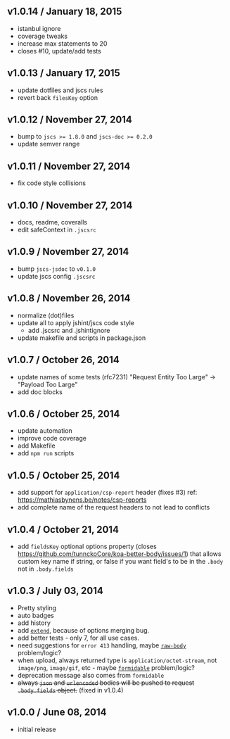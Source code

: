 ## v1.0.14 / January 18, 2015
- istanbul ignore
- coverage tweaks
- increase max statements to 20
- closes #10, update/add tests

## v1.0.13 / January 17, 2015
- update dotfiles and jscs rules
- revert back `filesKey` option

## v1.0.12 / November 27, 2014
- bump to `jscs >= 1.8.0` and `jscs-doc >= 0.2.0`
- update semver range

## v1.0.11 / November 27, 2014
- fix code style collisions

## v1.0.10 / November 27, 2014
- docs, readme, coveralls
- edit safeContext in `.jscsrc`

## v1.0.9 / November 27, 2014
- bump `jscs-jsdoc` to `v0.1.0`
- update jscs config `.jscsrc`

## v1.0.8 / November 26, 2014
- normalize (dot)files
- update all to apply jshint/jscs code style
  - add .jscsrc and .jshintignore
- update makefile and scripts in package.json

## v1.0.7 / October 26, 2014
- update names of some tests (rfc7231) "Request Entity Too Large" -> "Payload Too Large"
- add doc blocks

## v1.0.6 / October 25, 2014
- update automation
- improve code coverage
- add Makefile
- add `npm run` scripts

## v1.0.5 / October 25, 2014
- add support for `application/csp-report` header (fixes #3) ref: https://mathiasbynens.be/notes/csp-reports
- add complete name of the request headers to not lead to conflicts

## v1.0.4 / October 21, 2014
- add `fieldsKey` optional options property (closes https://github.com/tunnckoCore/koa-better-body/issues/1) that allows custom key name if string, or false if you want field's to be in the `.body` not in `.body.fields`

## v1.0.3 / July 03, 2014
- Pretty styling
- auto badges
- add history
- add [`extend`][extend-url], because of options merging bug.
- add better tests - only 7, for all use cases.
- need suggestions for `error 413` handling, maybe [`raw-body`][rawbody-url] problem/logic?
- when upload, always returned type is `application/octet-stream`, not `image/png`, `image/gif`, etc - maybe [`formidable`][formidable-url] problem/logic?
- deprecation message also comes from `formidable`
- ~~always `json` and `urlencoded` bodies will be pushed to request `.body.fields` object.~~ (fixed in v1.0.4)

## v1.0.0 / June 08, 2014
- initial release



[npmjs-url]: http://npm.im/koa-better-body
[npmjs-shields]: http://img.shields.io/npm/v/koa-better-body.svg
[npmjs-install]: https://nodei.co/npm/koa-better-body.svg?mini=true

[coveralls-url]: https://coveralls.io/r/tunnckoCore/koa-better-body?branch=master
[coveralls-shields]: https://img.shields.io/coveralls/tunnckoCore/koa-better-body.svg

[license-url]: https://github.com/tunnckoCore/koa-better-body/blob/master/license.md
[license-img]: http://img.shields.io/badge/license-MIT-blue.svg

[travis-url]: https://travis-ci.org/tunnckoCore/koa-better-body
[travis-img]: https://travis-ci.org/tunnckoCore/koa-better-body.svg?branch=master

[depstat-url]: https://david-dm.org/tunnckoCore/koa-better-body
[depstat-img]: https://david-dm.org/tunnckoCore/koa-better-body.svg

[author-gittip-img]: http://img.shields.io/gittip/tunnckoCore.svg
[author-gittip]: https://www.gittip.com/tunnckoCore
[author-github]: https://github.com/tunnckoCore
[author-twitter]: https://twitter.com/tunnckoCore

[author-website]: http://www.whistle-bg.tk
[author-npmjs]: https://npmjs.org/~tunnckocore

[cobody-url]: https://github.com/visionmedia/co-body
[mocha-url]: https://github.com/visionmedia/mocha
[rawbody-url]: https://github.com/stream-utils/raw-body
[multer-url]: https://github.com/expressjs/multer
[koa-router-url]: https://github.com/alexmingoia/koa-router
[koa-url]: https://github.com/koajs/koa
[formidable-url]: https://github.com/felixge/node-formidable
[co-url]: https://github.com/visionmedia/co
[extend-url]: https://github.com/justmoon/node-extend
[csp-report]: https://mathiasbynens.be/notes/csp-reports
